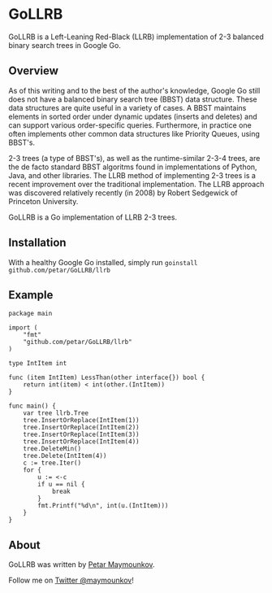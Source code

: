 # GoLLRB

GoLLRB is a Left-Leaning Red-Black (LLRB) implementation of 2-3 balanced binary
search trees in Google Go.

## Overview

As of this writing and to the best of the author's knowledge, Google
Go still does not have a balanced binary search tree (BBST) data structure.
These data structures are quite useful in a variety of cases. A BBST maintains
elements in sorted order under dynamic updates (inserts and deletes) and can
support various order-specific queries. Furthermore, in practice one often
implements other common data structures like Priority Queues, using BBST's.

2-3 trees (a type of BBST's), as well as the runtime-similar 2-3-4 trees, are
the de facto standard BBST algoritms found in implementations of Python, Java,
and other libraries. The LLRB method of implementing 2-3 trees is a recent
improvement over the traditional implementation. The LLRB approach was
discovered relatively recently (in 2008) by Robert Sedgewick of Princeton
University.

GoLLRB is a Go implementation of LLRB 2-3 trees.

## Installation

With a healthy Google Go installed, simply run `goinstall github.com/petar/GoLLRB/llrb`

## Example
    
	package main

	import (
		"fmt"
		"github.com/petar/GoLLRB/llrb"
	)

	type IntItem int

	func (item IntItem) LessThan(other interface{}) bool {
		return int(item) < int(other.(IntItem))
	}

	func main() {
		var tree llrb.Tree
		tree.InsertOrReplace(IntItem(1))
		tree.InsertOrReplace(IntItem(2))
		tree.InsertOrReplace(IntItem(3))
		tree.InsertOrReplace(IntItem(4))
		tree.DeleteMin()
		tree.Delete(IntItem(4))
		c := tree.Iter()
		for {
			u := <-c
			if u == nil {
				break
			}
			fmt.Printf("%d\n", int(u.(IntItem)))
		}
	}

## About

GoLLRB was written by [Petar Maymounkov](http://pdos.csail.mit.edu/~petar/). 

Follow me on [Twitter @maymounkov](http://www.twitter.com/maymounkov)!

